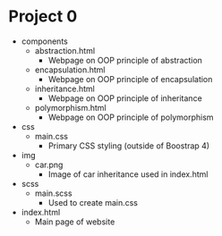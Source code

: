 # Project 0

- components
  - abstraction.html
    - Webpage on OOP principle of abstraction
  - encapsulation.html
    - Webpage on OOP principle of encapsulation
  - inheritance.html
    - Webpage on OOP principle of inheritance
  - polymorphism.html
    - Webpage on OOP principle of polymorphism
- css
  - main.css
    - Primary CSS styling (outside of Boostrap 4)
- img
  - car.png
    - Image of car inheritance used in index.html
- scss
  - main.scss
    - Used to create main.css
- index.html
  - Main page of website